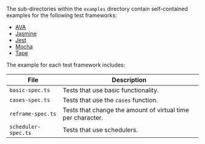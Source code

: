 The sub-directories within the `examples` directory contain self-contained examples for the following test frameworks:

* [AVA](./ava)
* [Jasmine](./jasmine)
* [Jest](./jest)
* [Mocha](./mocha)
* [Tape](./tape)

The example for each test framework includes:

| File | Description |
| --- | --- |
| `basic-spec.ts` | Tests that use basic functionality. |
| `cases-spec.ts` | Tests that use the `cases` function. |
| `reframe-spec.ts` | Tests that change the amount of virtual time per character. |
| `scheduler-spec.ts` | Tests that use schedulers. |
